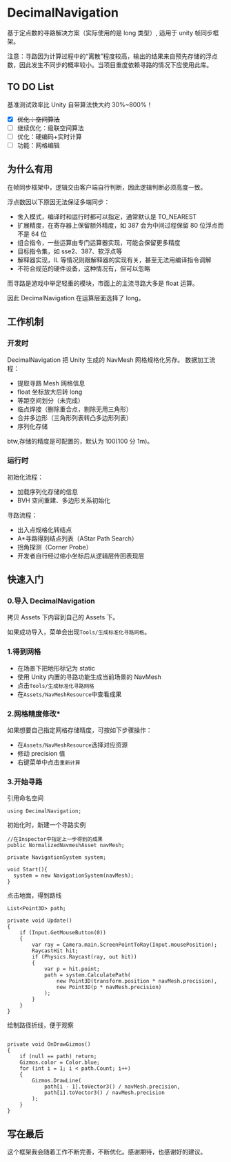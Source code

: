 # DecimalNavigation

基于定点数的寻路解决方案（实际使用的是 long 类型）, 适用于 unity 帧同步框架。

注意：寻路因为计算过程中的“离散”程度较高，输出的结果来自预先存储的浮点数，因此发生不同步的概率较小。当项目重度依赖寻路的情况下应使用此库。

## TO DO List

基准测试效率比 Unity 自带算法快大约 30%~800%！

- [x] ~~优化：空间算法~~
- [ ] 继续优化：级联空间算法
- [ ] 优化：硬编码+实时计算
- [ ] 功能：网格编辑

## 为什么有用

在帧同步框架中，逻辑交由客户端自行判断，因此逻辑判断必须高度一致。

浮点数因以下原因无法保证多端同步：

- 舍入模式，编译时和运行时都可以指定，通常默认是 TO_NEAREST
- 扩展精度，在寄存器上保留额外精度，如 387 会为中间过程保留 80 位浮点而不是 64 位
- 组合指令，一些运算由专门运算器实现，可能会保留更多精度
- 目标指令集，如 sse2、387、软浮点等
- 解释器实现，IL 等情况则跟解释器的实现有关，甚至无法用编译指令调解
- 不符合规范的硬件设备，这种情况有，但可以忽略

而寻路是游戏中举足轻重的模块，市面上的主流寻路大多是 float 运算。

因此 DecimalNavigation 在运算层面选择了 long。

## 工作机制

### 开发时

DecimalNavigation 把 Unity 生成的 NavMesh 网格规格化另存。
数据加工流程：

- 提取寻路 Mesh 网格信息
- float 坐标放大后转 long
- 等距空间划分（未完成）
- 临点焊接（删除重合点，剔除无用三角形）
- 合并多边形（三角形列表转凸多边形列表）
- 序列化存储

btw,存储的精度是可配置的，默认为 100(100 分 1m)。

### 运行时

初始化流程：

- 加载序列化存储的信息
- BVH 空间重建、多边形关系初始化

寻路流程：

- 出入点规格化转结点
- A\*寻路得到结点列表（AStar Path Search）
- 拐角探测（Corner Probe）
- 开发者自行经过缩小坐标后从逻辑层传回表现层

## 快速入门

### 0.导入 DecimalNavigation

拷贝 Assets 下内容到自己的 Assets 下。

如果成功导入，菜单会出现`Tools/生成标准化寻路网格`。

### 1.得到网格

- 在场景下把地形标记为 static
- 使用 Unity 内置的寻路功能生成当前场景的 NavMesh
- 点击`Tools/生成标准化寻路网格`
- 在`Assets/NavMeshResource`中查看成果

### 2.网格精度修改\*

如果想要自己指定网格存储精度，可按如下步骤操作：

- 在`Assets/NavMeshResource`选择对应资源
- 修动 precision 值
- 右键菜单中点击`重新计算`

### 3.开始寻路

引用命名空间

```CSharp
using DecimalNavigation;
```

初始化时，新建一个寻路实例

```CSharp
//在Inspector中指定上一步得到的成果
public NormalizedNavmeshAsset navMesh;

private NavigationSystem system;

void Start(){
  system = new NavigationSystem(navMesh);
}
```

点击地面，得到路线

```CSharp
List<Point3D> path;

private void Update()
{
    if (Input.GetMouseButton(0))
    {
        var ray = Camera.main.ScreenPointToRay(Input.mousePosition);
        RaycastHit hit;
        if (Physics.Raycast(ray, out hit))
        {
            var p = hit.point;
            path = system.CalculatePath(
                new Point3D(transform.position * navMesh.precision),
                new Point3D(p * navMesh.precision)
            );
        }
    }
}
```

绘制路径折线，便于观察

```CSharp

private void OnDrawGizmos()
{
    if (null == path) return;
    Gizmos.color = Color.blue;
    for (int i = 1; i < path.Count; i++)
    {
        Gizmos.DrawLine(
            path[i - 1].toVector3() / navMesh.precision,
            path[i].toVector3() / navMesh.precision
        );
    }
}
```

## 写在最后

这个框架我会随着工作不断完善，不断优化。感谢期待，也感谢好的建议。
